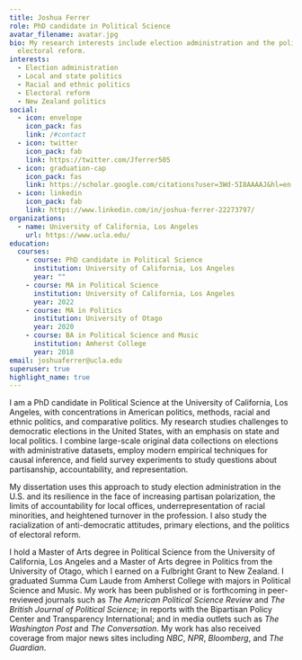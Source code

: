 ```yaml
---
title: Joshua Ferrer
role: PhD candidate in Political Science
avatar_filename: avatar.jpg
bio: My research interests include election administration and the politics of
  electoral reform.
interests:
  - Election administration
  - Local and state politics
  - Racial and ethnic politics
  - Electoral reform
  - New Zealand politics
social:
  - icon: envelope
    icon_pack: fas
    link: /#contact
  - icon: twitter
    icon_pack: fab
    link: https://twitter.com/Jferrer505
  - icon: graduation-cap
    icon_pack: fas
    link: https://scholar.google.com/citations?user=3Wd-5I8AAAAJ&hl=en
  - icon: linkedin
    icon_pack: fab
    link: https://www.linkedin.com/in/joshua-ferrer-22273797/
organizations:
  - name: University of California, Los Angeles
    url: https://www.ucla.edu/
education:
  courses:
    - course: PhD candidate in Political Science
      institution: University of California, Los Angeles
      year: ""
    - course: MA in Political Science
      institution: University of California, Los Angeles
      year: 2022
    - course: MA in Politics
      institution: University of Otago
      year: 2020
    - course: BA in Political Science and Music
      institution: Amherst College
      year: 2018
email: joshuaferrer@ucla.edu
superuser: true
highlight_name: true
---
```

I am a PhD candidate in Political Science at the University of California, Los Angeles, with concentrations in American politics, methods, racial and ethnic politics, and comparative politics. My research studies challenges to democratic elections in the United States, with an emphasis on state and local politics. I combine large-scale original data collections on elections with administrative datasets, employ modern empirical techniques for causal inference, and field survey experiments to study questions about partisanship, accountability, and representation. 

My dissertation uses this approach to study election administration in the U.S. and its resilience in the face of increasing partisan polarization, the limits of accountability for local offices, underrepresentation of racial minorities, and heightened turnover in the profession. I also study the racialization of anti-democratic attitudes, primary elections, and the politics of electoral reform.

I hold a Master of Arts degree in Political Science from the University of California, Los Angeles and a Master of Arts degree in Politics from the University of Otago, which I earned on a Fulbright Grant to New Zealand. I graduated Summa Cum Laude from Amherst College with majors in Political Science and Music. My work has been published or is forthcoming in peer-reviewed journals such as *The American Political Science Review* and *The British Journal of Political Science*; in reports with the Bipartisan Policy Center and Transparency International; and in media outlets such as *The Washington Post* and *The Conversation*. My work has also received coverage from major news sites including *NBC*, *NPR*, *Bloomberg*, and *The Guardian*.